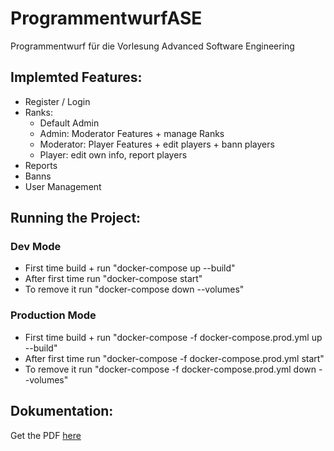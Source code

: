 # ProgrammentwurfASE
Programmentwurf für die Vorlesung Advanced Software Engineering

## Implemted Features:
- Register / Login
- Ranks:
    - Default Admin
	- Admin: Moderator Features + manage Ranks
	- Moderator: Player Features + edit players + bann players
	- Player:  edit own info, report players
- Reports
- Banns
- User Management


## Running the Project:

### Dev Mode
- First time build + run "docker-compose up --build"
- After first time run "docker-compose start"
- To remove it run "docker-compose down --volumes"

### Production Mode

- First time build + run "docker-compose -f docker-compose.prod.yml up --build"
- After first time run "docker-compose -f docker-compose.prod.yml start"
- To remove it run "docker-compose -f docker-compose.prod.yml down --volumes"


## Dokumentation:

Get the PDF [here](https://raw.githubusercontent.com/d0mmi/ProgrammentwurfASE/main/docs/LateX/bericht.pdf)
